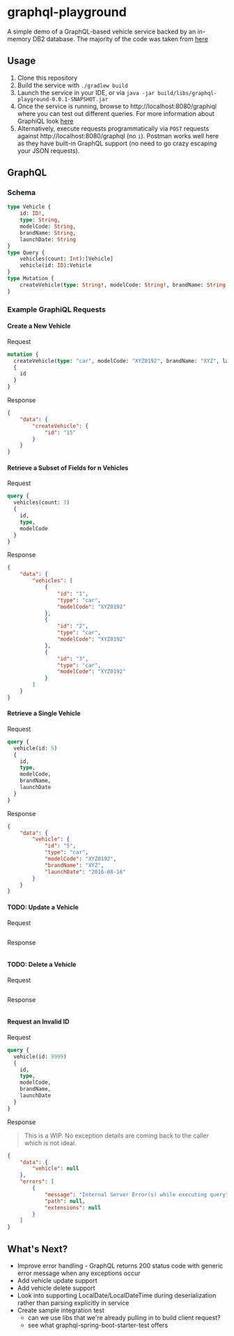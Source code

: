 # graphql-playground
A simple demo of a GraphQL-based vehicle service backed by an in-memory DB2 database. The majority of the code was taken 
from [here](https://dzone.com/articles/a-beginners-guide-to-graphql-with-spring-boot)

## Usage
1. Clone this repository
2. Build the service with `./gradlew build`
3. Launch the service in your IDE, or via `java -jar build/libs/graphql-playground-0.0.1-SNAPSHOT.jar`
4. Once the service is running, browse to http://localhost:8080/graphiql where you can test out different queries. For 
more information about GraphiQL look [here](https://github.com/graphql/graphiql)
5. Alternatively, execute requests programmatically via `POST` requests against http://localhost:8080/graphql (no `i`).
Postman works well here as they have built-in GraphQL support (no need to go crazy escaping your JSON requests).

## GraphQL
### Schema
```graphql
type Vehicle {
    id: ID!,
    type: String,
    modelCode: String,
    brandName: String,
    launchDate: String
}
type Query {
    vehicles(count: Int):[Vehicle]
    vehicle(id: ID):Vehicle
}
type Mutation {
    createVehicle(type: String!, modelCode: String!, brandName: String, launchDate: String):Vehicle
}
```

### Example GraphiQL Requests

#### Create a New Vehicle
Request
```graphql
mutation {
  createVehicle(type: "car", modelCode: "XYZ0192", brandName: "XYZ", launchDate: "2016-08-16") 
  {
    id
  }
}
```
Response
```json
{
    "data": {
        "createVehicle": {
            "id": "15"
        }
    }
}
```

#### Retrieve a Subset of Fields for n Vehicles
Request
```graphql
query {
  vehicles(count: 3) 
  {
    id, 
    type, 
    modelCode
  }
}
```
Response
```json
{
    "data": {
        "vehicles": [
            {
                "id": "1",
                "type": "car",
                "modelCode": "XYZ0192"
            },
            {
                "id": "2",
                "type": "car",
                "modelCode": "XYZ0192"
            },
            {
                "id": "3",
                "type": "car",
                "modelCode": "XYZ0192"
            }
        ]
    }
}
```

#### Retrieve a Single Vehicle
Request
```graphql
query {
  vehicle(id: 5) 
  {
    id, 
    type, 
    modelCode,
    brandName,
    launchDate
  }
}
```
Response
```json
{
    "data": {
        "vehicle": {
            "id": "5",
            "type": "car",
            "modelCode": "XYZ0192",
            "brandName": "XYZ",
            "launchDate": "2016-08-16"
        }
    }
}
```

#### TODO: Update a Vehicle
Request
```graphql
```
Response
```json
```

#### TODO: Delete a Vehicle
Request
```graphql
```
Response
```json
```

#### Request an Invalid ID
Request
```graphql
query {
  vehicle(id: 9999) 
  {
    id, 
    type, 
    modelCode,
    brandName,
    launchDate
  }
}
```
Response
>This is a WIP. No exception details are coming back to the caller which is not ideal.
```json
{
    "data": {
        "vehicle": null
    },
    "errors": [
        {
            "message": "Internal Server Error(s) while executing query",
            "path": null,
            "extensions": null
        }
    ]
}
```

## What's Next?
* Improve error handling - GraphQL returns 200 status code with generic error message when any exceptions occur
* Add vehicle update support
* Add vehicle delete support
* Look into supporting LocalDate/LocalDateTime during deserialization rather than parsing explicitly in service
* Create sample integration test
  * can we use libs that we're already pulling in to build client request?
  * see what graphql-spring-boot-starter-test offers

